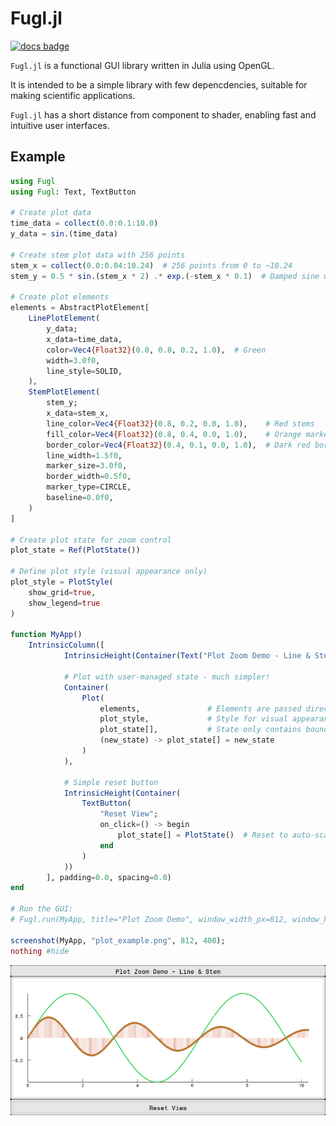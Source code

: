 # Fugl.jl

[![docs badge](https://img.shields.io/badge/docs-latest-blue.svg)](https://erikbuer.github.io/Fugl.jl/dev/)

`Fugl.jl` is a functional GUI library written in Julia using OpenGL.

It is intended to be a simple library with few depencdencies, suitable for making scientific applications.

`Fugl.jl` has a short distance from component to shader, enabling fast and intuitive user interfaces.

## Example

```julia
using Fugl
using Fugl: Text, TextButton

# Create plot data
time_data = collect(0.0:0.1:10.0)
y_data = sin.(time_data)

# Create stem plot data with 256 points
stem_x = collect(0.0:0.04:10.24)  # 256 points from 0 to ~10.24
stem_y = 0.5 * sin.(stem_x * 2) .* exp.(-stem_x * 0.1)  # Damped sine wave

# Create plot elements
elements = AbstractPlotElement[
    LinePlotElement(
        y_data;
        x_data=time_data,
        color=Vec4{Float32}(0.0, 0.8, 0.2, 1.0),  # Green
        width=3.0f0,
        line_style=SOLID,
    ),
    StemPlotElement(
        stem_y;
        x_data=stem_x,
        line_color=Vec4{Float32}(0.8, 0.2, 0.0, 1.0),    # Red stems
        fill_color=Vec4{Float32}(0.8, 0.4, 0.0, 1.0),    # Orange markers
        border_color=Vec4{Float32}(0.4, 0.1, 0.0, 1.0),  # Dark red border
        line_width=1.5f0,
        marker_size=3.0f0,
        border_width=0.5f0,
        marker_type=CIRCLE,
        baseline=0.0f0,
    )
]

# Create plot state for zoom control
plot_state = Ref(PlotState())

# Define plot style (visual appearance only)
plot_style = PlotStyle(
    show_grid=true,
    show_legend=true
)

function MyApp()
    IntrinsicColumn([
            IntrinsicHeight(Container(Text("Plot Zoom Demo - Line & Stem"))),

            # Plot with user-managed state - much simpler!
            Container(
                Plot(
                    elements,               # Elements are passed directly
                    plot_style,             # Style for visual appearance
                    plot_state[],           # State only contains bounds and zoom
                    (new_state) -> plot_state[] = new_state
                )
            ),

            # Simple reset button
            IntrinsicHeight(Container(
                TextButton(
                    "Reset View";
                    on_click=() -> begin
                        plot_state[] = PlotState()  # Reset to auto-scale
                    end
                )
            ))
        ], padding=0.0, spacing=0.0)
end

# Run the GUI:
# Fugl.run(MyApp, title="Plot Zoom Demo", window_width_px=812, window_height_px=600, fps_overlay=true)

screenshot(MyApp, "plot_example.png", 812, 400);
nothing #hide
```

![Line Plot](docs/src/assets/plot_example.png)
